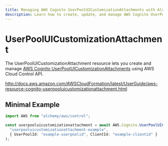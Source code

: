```yaml
---
title: Managing AWS Cognito UserPoolUICustomizationAttachments with Alchemy
description: Learn how to create, update, and manage AWS Cognito UserPoolUICustomizationAttachments using Alchemy Cloud Control.
---
```


# UserPoolUICustomizationAttachment

The UserPoolUICustomizationAttachment resource lets you create and manage [AWS Cognito UserPoolUICustomizationAttachments](https://docs.aws.amazon.com/cognito/latest/userguide/) using AWS Cloud Control API.

http://docs.aws.amazon.com/AWSCloudFormation/latest/UserGuide/aws-resource-cognito-userpooluicustomizationattachment.html

## Minimal Example

```ts
import AWS from "alchemy/aws/control";

const userpooluicustomizationattachment = await AWS.Cognito.UserPoolUICustomizationAttachment(
  "userpooluicustomizationattachment-example",
  { UserPoolId: "example-userpoolid", ClientId: "example-clientid" }
);
```

